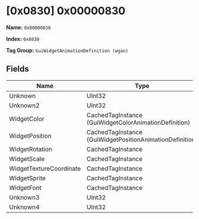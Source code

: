 # [0x0830] 0x00000830

**Name:** ```0x00000830```

**Index:** ```0x0830```

**Tag Group:** ```GuiWidgetAnimationDefinition (wgan)```

## Fields

Name	| Type	| Value
---	|---	|---	|
Unknown	|UInt32	|0
Unknown2	|UInt32	|0
WidgetColor	|CachedTagInstance (GuiWidgetColorAnimationDefinition)	|[[0x07C9] 0x000007C9](../GuiWidgetColorAnimationDefinition/07C9.md)
WidgetPosition	|CachedTagInstance (GuiWidgetPositionAnimationDefinition)	|[[0x083A] 0x0000083A](../GuiWidgetPositionAnimationDefinition/083A.md)
WidgetRotation	|CachedTagInstance	|null
WidgetScale	|CachedTagInstance	|null
WidgetTextureCoordinate	|CachedTagInstance	|null
WidgetSprite	|CachedTagInstance	|null
WidgetFont	|CachedTagInstance	|null
Unknown3	|UInt32	|0
Unknown4	|UInt32	|0


